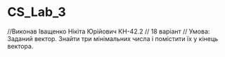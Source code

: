 # CS_Lab_3
//Виконав Іващенко Нікіта Юрійович КН-42.2
// 18 варіант
// Умова: Заданий вектор. Знайти три мінімальних числа і помістити їх у кінець вектора.
